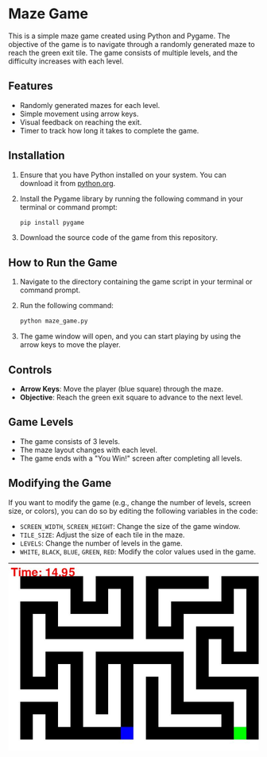 # Maze Game

This is a simple maze game created using Python and Pygame. The objective of the game is to navigate through a randomly generated maze to reach the green exit tile. The game consists of multiple levels, and the difficulty increases with each level.

## Features

- Randomly generated mazes for each level.
- Simple movement using arrow keys.
- Visual feedback on reaching the exit.
- Timer to track how long it takes to complete the game.

## Installation

1. Ensure that you have Python installed on your system. You can download it from [python.org](https://www.python.org/).

2. Install the Pygame library by running the following command in your terminal or command prompt:

    ```bash
    pip install pygame
    ```

3. Download the source code of the game from this repository.

## How to Run the Game

1. Navigate to the directory containing the game script in your terminal or command prompt.

2. Run the following command:

    ```bash
    python maze_game.py
    ```

3. The game window will open, and you can start playing by using the arrow keys to move the player.

## Controls

- **Arrow Keys**: Move the player (blue square) through the maze.
- **Objective**: Reach the green exit square to advance to the next level.

## Game Levels

- The game consists of 3 levels.
- The maze layout changes with each level.
- The game ends with a "You Win!" screen after completing all levels.

## Modifying the Game

If you want to modify the game (e.g., change the number of levels, screen size, or colors), you can do so by editing the following variables in the code:

- `SCREEN_WIDTH`, `SCREEN_HEIGHT`: Change the size of the game window.
- `TILE_SIZE`: Adjust the size of each tile in the maze.
- `LEVELS`: Change the number of levels in the game.
- `WHITE`, `BLACK`, `BLUE`, `GREEN`, `RED`: Modify the color values used in the game.

![](mazeg_screenshot.JPG)
